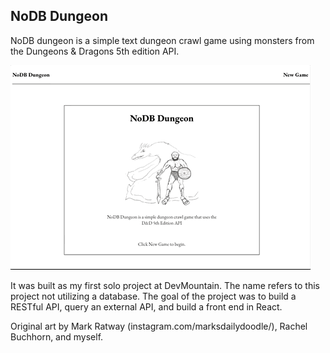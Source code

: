 ## NoDB Dungeon 

NoDB dungeon is a simple text dungeon crawl game using monsters from the Dungeons & Dragons 5th edition API.

<img src="./src/art/NoDBdungeonIntro.gif" alt="quick game demo" />

It was built as my first solo project at DevMountain. The name refers to this project not utilizing a database. The goal of the project was to build a RESTful API, query an external API, and build a front end in React.

Original art by Mark Ratway (instagram.com/marksdailydoodle/), Rachel Buchhorn, and myself.

